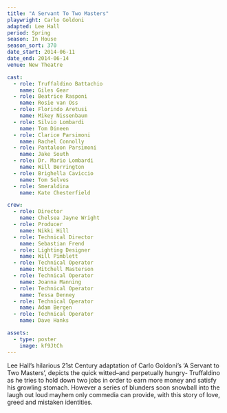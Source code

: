 ```yaml
---
title: "A Servant To Two Masters"
playwright: Carlo Goldoni
adapted: Lee Hall
period: Spring
season: In House
season_sort: 370
date_start: 2014-06-11
date_end: 2014-06-14
venue: New Theatre

cast:
  - role: Truffaldino Battachio
    name: Giles Gear
  - role: Beatrice Rasponi
    name: Rosie van Oss
  - role: Florindo Aretusi
    name: Mikey Nissenbaum
  - role: Silvio Lombardi
    name: Tom Dineen
  - role: Clarice Parsimoni
    name: Rachel Connolly
  - role: Pantaloon Parsimoni
    name: Jake South
  - role: Dr. Mario Lombardi
    name: Will Berrington
  - role: Brighella Caviccio
    name: Tom Selves
  - role: Smeraldina
    name: Kate Chesterfield

crew:
  - role: Director
    name: Chelsea Jayne Wright
  - role: Producer
    name: Nikki Hill
  - role: Technical Director
    name: Sebastian Frend
  - role: Lighting Designer
    name: Will Pimblett
  - role: Technical Operator
    name: Mitchell Masterson
  - role: Technical Operator
    name: Joanna Manning
  - role: Technical Operator
    name: Tessa Denney
  - role: Technical Operator
    name: Adam Bergen
  - role: Technical Operator
    name: Dave Hanks

assets:
  - type: poster
    image: kf9JtCh
---
```


Lee Hall’s hilarious 21st Century adaptation of Carlo Goldoni’s ‘A Servant to Two Masters’, depicts the quick witted–and perpetually hungry- Truffaldino as he tries to hold down two jobs in order to earn more money and satisfy his growling stomach. However a series of blunders soon snowball into the laugh out loud mayhem only commedia can provide, with this story of love, greed and mistaken identities.
